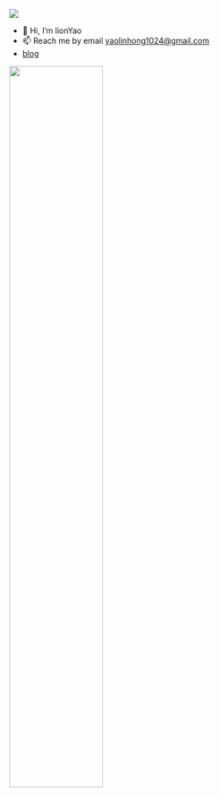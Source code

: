<img src="https://komarev.com/ghpvc/?username=yaolinhong"></img>
- 👋 Hi, I’m lionYao 
- 📫 Reach me by email yaolinhong1024@gmail.com
- [blog](https://www.yaolinhong1024.com.cn)


<img align="" width="57.5%" src="https://github-readme-stats-sigma-five.vercel.app/api?username=yaolinhong&hide_title=false&hide_border=true&show_icons=true&include_all_commits=true&line_height=21&theme=vue-dark&border_radius=0" /><img/>
